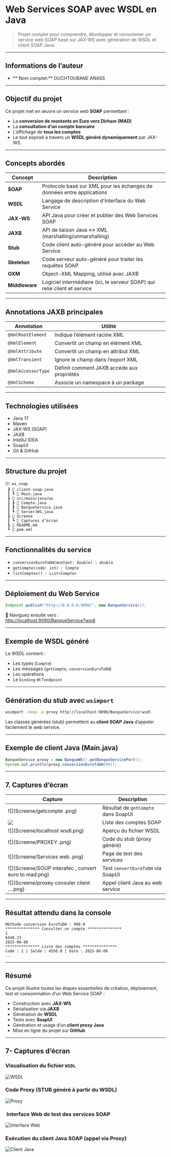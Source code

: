 
#  Web Services SOAP avec WSDL en Java

>  Projet complet pour comprendre, développer et consommer un service web SOAP basé sur JAX-WS avec génération de WSDL et client SOAP Java.

---

##  Informations de l’auteur

- ** Nom complet:** OUCHTOUBANE ANASS  

---

## Objectif du projet

Ce projet met en œuvre un service web **SOAP** permettant :

- La **conversion de montants en Euro vers Dirham (MAD)**
- La **consultation d’un compte bancaire**
- L’affichage de **tous les comptes**  
- Le tout exposé à travers un **WSDL généré dynamiquement** par JAX-WS.

---

## Concepts abordés

|  Concept |  Description |
|-----------|----------------|
| **SOAP** | Protocole basé sur XML pour les échanges de données entre applications |
| **WSDL** | Langage de description d’interface du Web Service |
| **JAX-WS** | API Java pour créer et publier des Web Services SOAP |
| **JAXB** | API de liaison Java ↔ XML (marshalling/unmarshalling) |
| **Stub** | Code client auto-généré pour accéder au Web Service |
| **Skeleton** | Code serveur auto-généré pour traiter les requêtes SOAP |
| **OXM** | Object-XML Mapping, utilisé avec JAXB |
| **Middleware** | Logiciel intermédiaire (ici, le serveur SOAP) qui relie client et service |

---

## Annotations JAXB principales

| Annotation | Utilité |
|------------|---------|
| `@XmlRootElement` | Indique l’élément racine XML |
| `@XmlElement` | Convertit un champ en élément XML |
| `@XmlAttribute` | Convertit un champ en attribut XML |
| `@XmlTransient` | Ignore le champ dans l’export XML |
| `@XmlAccessorType` | Définit comment JAXB accède aux propriétés |
| `@XmlSchema` | Associe un namespace à un package |

---

##  Technologies utilisées

- Java 17
- Maven
- JAX-WS (SOAP)
- JAXB
- IntelliJ IDEA
- SoapUI
- Git & GitHub

---

## Structure du projet

```
📦 ws_soap
 ┣ 📂 client-soap-java
 ┃ ┗ 📄 Main.java
 ┣ 📂 src/main/java/ws
 ┃ ┣ 📄 Compte.java
 ┃ ┣ 📄 BanqueService.java
 ┃ ┗ 📄 ServerJWS.java
 ┣ 📂 Screene
 ┃ ┗ 📸 Captures d’écran
 ┣ 📄 README.md
 ┗ 📄 pom.xml
```

---

##  Fonctionnalités du service

- `conversionEuroToDH(montant: double) : double`  
- `getCompte(code: int) : Compte`  
- `listComptes() : List<Compte>`  

---

##  Déploiement du Web Service

```java
Endpoint.publish("http://0.0.0.0:9090/", new BanqueService());
```

📎 Naviguez ensuite vers :  
[http://localhost:9090/BanqueService?wsdl](http://localhost:9090/BanqueService?wsdl)

---

##  Exemple de WSDL généré

Le WSDL contient :
- Les types (`Compte`)
- Les messages (`getCompte`, `conversionEuroToDH`)
- Les opérations
- Le `binding` et l’`endpoint`

---

##  Génération du stub avec `wsimport`

```bash
wsimport -keep -p proxy http://localhost:9090/BanqueService?wsdl
```

 Les classes générées (stub) permettent au **client SOAP Java** d’appeler facilement le web service.

---

## Exemple de client Java (Main.java)

```java
BanqueService proxy = new BanqueWS().getBanqueServicePort();
System.out.println(proxy.conversionEuroToDH(90));
```

---

## 7. Captures d’écran

| Capture | Description |
|--------|-------------|
| ![](Screene/getcompte .png) | Résultat de `getCompte` dans SoapUI |
| ![](Screene/listecompte.png) | Liste des comptes SOAP |
| ![](Screene/localhost wsdl.png) | Aperçu du fichier WSDL |
| ![](Screene/PROXEY .png) | Code du stub (proxy généré) |
| ![](Screene/Services web .png) | Page de test des services |
| ![](Screene/SOUP interafec , convert euro to mad.png) | Test `convertEuroToDH` via SoapUI |
| ![](Screene/proxey consuler client ....png) | Appel client Java au web service |

---

##  Résultat attendu dans la console

```
Méthode conversion EuroToDH : 990.0
*************** Consulter un compte ***************
1
6540.23
2025-06-06
*************** Liste des comptes ***************
Code : 1 | Solde : 4550.0 | Date : 2025-06-06
...
```

---

##  Résumé

Ce projet illustre toutes les étapes essentielles de création, déploiement, test et consommation d’un Web Service SOAP :
- Construction avec **JAX-WS**
- Sérialisation via **JAXB**
- Génération de **WSDL**
- Tests avec **SoapUI**
- Génération et usage d’un **client proxy Java**
- Mise en ligne du projet sur **GitHub**

---

## 7- Captures d’écran



###  Visualisation du fichier `WSDL`
![WSDL](Screnne/localhost_wsdl.png)

###  Code Proxy (STUB généré à partir du WSDL)
![Proxy](Screnne/proxy.png)

### ️ Interface Web de test des services SOAP
![Interface Web](Screnne/services_web.png)


###  Exécution du client Java SOAP (appel via Proxy)
![Client Java](Screnne/proxy_consumer_client.png)




